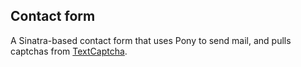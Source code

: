 Contact form
------------

A Sinatra-based contact form that uses Pony to send mail, and pulls captchas from [TextCaptcha](http://textcaptcha.com/).
